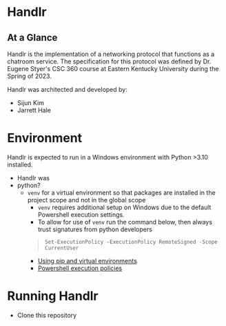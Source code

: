 # Handlr
## At a Glance
Handlr is the implementation of a networking protocol that functions as a chatroom service. The specification for this protocol was defined by Dr. Eugene Styer's CSC 360 course at Eastern Kentucky University during the Spring of 2023.

Handlr was architected and developed by:
* Sijun Kim
* Jarrett Hale

# Environment
Handlr is expected to run in a Windows environment with Python >3.10 installed.
* Handlr was 
* python?
    - `venv` for a virtual environment so that packages are installed in the project scope and not in the global scope
        - `venv` requires additional setup on Windows due to the default Powershell execution settings.
        - To allow for use of `venv` run the command below, then always trust signatures from python developers
        >`Set-ExecutionPolicy -ExecutionPolicy RemoteSigned -Scope CurrentUser`
        - [Using pip and virtual environments](https://packaging.python.org/en/latest/guides/installing-using-pip-and-virtual-environments/#creating-a-virtual-environment)
        - [Powershell execution policies](https://learn.microsoft.com/en-us/powershell/module/microsoft.powershell.core/about/about_execution_policies?view=powershell-7.3)

# Running Handlr
* Clone this repository

&ensp; 
        
  
